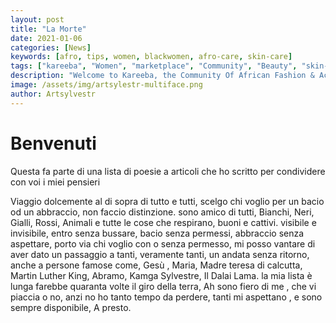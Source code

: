 ```yaml
---
layout: post
title: "La Morte"
date: 2021-01-06
categories: [News]
keywords: [afro, tips, women, blackwomen, afro-care, skin-care]
tags: ["kareeba", "Women", "marketplace", "Community", "Beauty", "skin-care", "makers"]
description: "Welcome to Kareeba, the Community Of African Fashion & Accessories Makers"
image: /assets/img/artsylestr-multiface.png
author: Artsylvestr
---
```

# Benvenuti

Questa fa parte di una lista di poesie a articoli
che ho scritto per condividere con voi i miei pensieri


Viaggio dolcemente al di sopra di tutto e tutti,
scelgo chi voglio per un bacio od un abbraccio,
non faccio distinzione.
sono amico di tutti,
Bianchi,
Neri,
Gialli,
Rossi,
Animali e tutte le cose che respirano,
buoni e cattivi.
visibile e invisibile,
entro senza bussare,
bacio senza permessi,
abbraccio senza aspettare,
porto via chi voglio con o senza permesso,
mi posso vantare di aver dato un passaggio a tanti,
veramente tanti,
un andata senza ritorno,
anche a persone famose come,
Gesù ,
Maria,
Madre teresa di calcutta,
Martin Luther King,
Abramo,
Kamga Sylvestre,
Il Dalai Lama.
la mia lista è lunga farebbe quaranta volte il giro della terra,
Ah sono fiero di me ,
che vi piaccia o no,
anzi no ho tanto tempo da perdere,
tanti mi aspettano ,
e sono sempre disponibile,
A presto.

